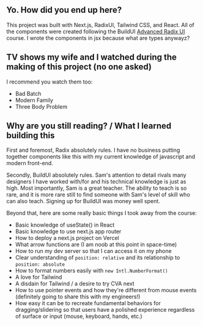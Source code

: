 ## Yo. How did you end up here?

This project was built with Next.js, RadixUI, Tailwind CSS, and React. All of the components were created following the BuildUI [Advanced Radix UI](https://buildui.com/courses/advanced-radix-ui) course. I wrote the components in jsx because what are types anywayz?

## TV shows my wife and I watched during the making of this project (no one asked)

I recommend you watch them too:

- Bad Batch
- Modern Family
- Three Body Problem

## Why are you still reading? / What I learned building this

First and foremost, Radix absolutely rules. I have no business putting together components like this with my current knowledge of javascript and modern front-end.

Secondly, BuildUI absolutely rules. Sam's attention to detail rivals many designers I have worked with/for and his technical knowledge is just as high. Most importantly, Sam is a great teacher. The ability to teach is so rare, and it is more rare still to find someone with Sam's level of skill who can also teach. Signing up for BuildUI was money well spent.

Beyond that, here are some really basic things I took away from the course:

- Basic knowledge of useState() in React
- Basic knowledge to use next.js app router
- How to deploy a next.js project on Vercel
- What arrow functions are (I am noob at this point in space-time)
- How to run my dev server so that I can access it on my phone
- Clear understanding of `position: relative` and its relationship to `position: absolute`
- How to format numbers easily with `new Intl.NumberFormat()`
- A love for Tailwind
- A disdain for Tailwind / a desire to try CVA next
- How to use pointer events and how they're different from mouse events (definitely going to share this with my engineers!)
- How easy it can be to recreate fundamental behaviors for dragging/slidering so that users have a polished experience regardless of surface or input (mouse, keyboard, hands, etc.)
